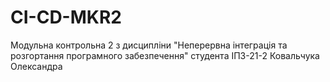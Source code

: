 # CI-CD-MKR2
Модульна контрольна 2 з дисципліни "Неперервна інтеграція та розгортання програмного забезпечення" студента ІПЗ-21-2 Ковальчука Олександра
